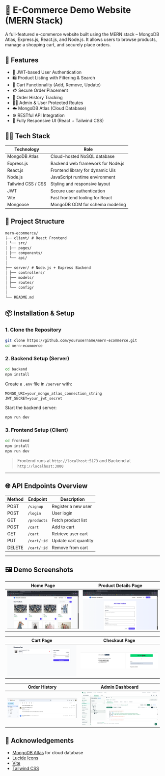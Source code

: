 
# 🛒 E-Commerce Demo Website (MERN Stack)

A full-featured e-commerce website built using the MERN stack – MongoDB Atlas, Express.js, React.js, and Node.js. It allows users to browse products, manage a shopping cart, and securely place orders.


## 🚀 Features

- 🔐 JWT-based User Authentication
- 🛍️ Product Listing with Filtering & Search
- 🛒 Cart Functionality (Add, Remove, Update)
- 💳 Secure Order Placement
- 🧾 Order History Tracking
- 👨‍💼 Admin & User Protected Routes
- ☁️ MongoDB Atlas (Cloud Database)
- ⚙️ RESTful API Integration
- 📱 Fully Responsive UI (React + Tailwind CSS)


## 🧑‍💻 Tech Stack

| Technology             | Role                              |
| ---------------------- | --------------------------------- |
|   MongoDB Atlas        | Cloud-hosted NoSQL database       |
|   Express.js           | Backend web framework for Node.js |
|   React.js             | Frontend library for dynamic UIs  |
|   Node.js              | JavaScript runtime environment    |
|   Tailwind CSS / CSS   | Styling and responsive layout     |
|   JWT                  | Secure user authentication        |
|   Vite                 | Fast frontend tooling for React   |
|   Mongoose             | MongoDB ODM for schema modeling   |



## 📁 Project Structure

```
mern-ecommerce/
├── client/ # React Frontend
│ └── src/
│ ├── pages/
│ ├── components/
│ └── api/
│
├── server/ # Node.js + Express Backend
│ ├── controllers/
│ ├── models/
│ ├── routes/
│ └── config/
│
└── README.md
```

## 📦 Installation & Setup

### 1. Clone the Repository

```bash
git clone https://github.com/yourusername/mern-ecommerce.git
cd mern-ecommerce
````

### 2. Backend Setup (Server)

```bash
cd backend
npm install
```

Create a `.env` file in `/server` with:

```
MONGO_URI=your_mongo_atlas_connection_string
JWT_SECRET=your_jwt_secret
```

Start the backend server:

```bash
npm run dev
```

### 3. Frontend Setup (Client)

```bash
cd frontend
npm install
npm run dev
```

> Frontend runs at `http://localhost:5173` and Backend at `http://localhost:3000`

---

## 🌐 API Endpoints Overview

| Method | Endpoint    | Description          |
| ------ | ----------- | -------------------- |
| POST   | `/signup`   | Register a new user  |
| POST   | `/login`    | User login           |
| GET    | `/products` | Fetch product list   |
| POST   | `/cart`     | Add to cart          |
| GET    | `/cart`     | Retrieve user cart   |
| PUT    | `/cart/:id` | Update cart quantity |
| DELETE | `/cart/:id` | Remove from cart     |

---

## 🖼️ Demo Screenshots

| Home Page                       | Product Details Page                  |
| ------------------------------- | ------------------------------------- |
| ![Home](https://github.com/VishwaGoswami1407/E-Commarce-Demo-Webiste/blob/main/Screenshot%202025-07-19%20142027.png) | ![Product](https://github.com/VishwaGoswami1407/E-Commarce-Demo-Webiste/blob/main/Screenshot%202025-07-19%20142048.png) |

| Cart Page                       | Checkout Page                           |
| ------------------------------- | --------------------------------------- |
| ![Cart](https://github.com/VishwaGoswami1407/E-Commarce-Demo-Webiste/blob/main/Screenshot%202025-07-19%20142121.png) | ![Checkout](https://github.com/VishwaGoswami1407/E-Commarce-Demo-Webiste/blob/main/Screenshot%202025-07-19%20142213.png) |

| Order History                       | Admin Dashboard                   |
| ----------------------------------- | --------------------------------- |
| ![Orders](https://github.com/VishwaGoswami1407/E-Commarce-Demo-Webiste/blob/main/Screenshot%202025-07-19%20142242.png) | ![Admin](https://github.com/VishwaGoswami1407/E-Commarce-Demo-Webiste/blob/main/image.png) |





## 🙌 Acknowledgements

- [MongoDB Atlas](https://www.mongodb.com/atlas/database) for cloud database
- [Lucide Icons](https://lucide.dev/)
- [Vite](https://vitejs.dev/)
- [Tailwind CSS](https://tailwindcss.com/)



